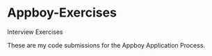 # Appboy-Exercises
Interview Exercises

These are my code submissions for the Appboy Application Process.
